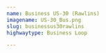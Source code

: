 ```yaml
---
name: Business US-30 (Rawlins)
imagename: US-30_Bus.png
slug: businessus30rawlins
highwaytype: Business Loop

---
```

